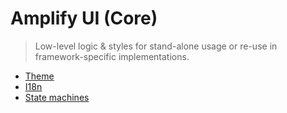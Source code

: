 # Amplify UI (Core)

> Low-level logic & styles for stand-alone usage or re-use in framework-specific implementations.

- [Theme](src/theme)
- [I18n](src/i18n)
- [State machines](src/machines)
